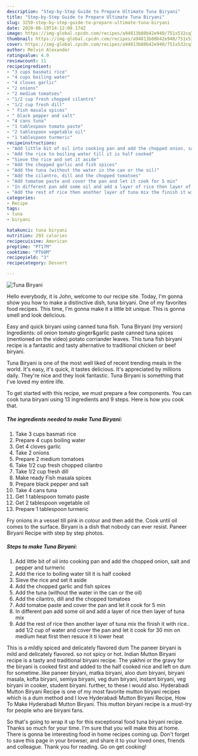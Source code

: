 ```yaml
---
description: "Step-by-Step Guide to Prepare Ultimate Tuna Biryani"
title: "Step-by-Step Guide to Prepare Ultimate Tuna Biryani"
slug: 3250-step-by-step-guide-to-prepare-ultimate-tuna-biryani
date: 2020-06-19T14:12:09.174Z
image: https://img-global.cpcdn.com/recipes/a94813b80b42e940/751x532cq70/tuna-biryani-recipe-main-photo.jpg
thumbnail: https://img-global.cpcdn.com/recipes/a94813b80b42e940/751x532cq70/tuna-biryani-recipe-main-photo.jpg
cover: https://img-global.cpcdn.com/recipes/a94813b80b42e940/751x532cq70/tuna-biryani-recipe-main-photo.jpg
author: Melvin Alexander
ratingvalue: 4.9
reviewcount: 11
recipeingredient:
- "3 cups basmati rice"
- "4 cups boiling water"
- "4 cloves garlic"
- "2 onions"
- "2 medium tomatoes"
- "1/2 cup fresh chopped cilantro"
- "1/2 cup fresh dill"
- " Fish masala spices"
- " black pepper and salt"
- "4 cans tuna"
- "1 tablespoon tomato paste"
- "2 tablespoon vegetable oil"
- "1 tablespoon turmeric"
recipeinstructions:
- "Add little bit of oil into cooking pan and add the chopped onion, salt and pepper and turmeric"
- "Add the rice to boiling water till it is half cooked"
- "Sieve the rice and set it aside"
- "Add the chopped garlic and fish spices"
- "Add the tuna (without the water in the can or the oil)"
- "Add the cilantro, dill and the chopped tomatoes"
- "Add tomatoe paste and cover the pan and let it cook for 5 min"
- "In different pan add some oil and add a layer of rice then layer of tuna mix"
- "Add the rest of rice then another layer of tuna mix the finish it with rice.. add 1/2 cup of water and cover the pan and let it cook for 30 min on medium heat first then resuce it ti lower heat"
categories:
- Recipe
tags:
- tuna
- biryani

katakunci: tuna biryani 
nutrition: 293 calories
recipecuisine: American
preptime: "PT17M"
cooktime: "PT60M"
recipeyield: "3"
recipecategory: Dessert

---
```



![Tuna Biryani](https://img-global.cpcdn.com/recipes/a94813b80b42e940/751x532cq70/tuna-biryani-recipe-main-photo.jpg)

Hello everybody, it is John, welcome to our recipe site. Today, I'm gonna show you how to make a distinctive dish, tuna biryani. One of my favorites food recipes. This time, I'm gonna make it a little bit unique. This is gonna smell and look delicious.

Easy and quick biryani using canned tuna fish. Tuna Biryani (my version) Ingredients: oil onion tomato ginger&amp;garlic paste canned tuna spices (mentioned on the video) potato corriander leaves. This tuna fish biryani recipe is a fantastic and tasty alternative to traditional chicken or beef biryani.

Tuna Biryani is one of the most well liked of recent trending meals in the world. It's easy, it's quick, it tastes delicious. It's appreciated by millions daily. They're nice and they look fantastic. Tuna Biryani is something that I've loved my entire life.


To get started with this recipe, we must prepare a few components. You can cook tuna biryani using 13 ingredients and 9 steps. Here is how you cook that.

<!--inarticleads1-->

##### The ingredients needed to make Tuna Biryani:

1. Take 3 cups basmati rice
1. Prepare 4 cups boiling water
1. Get 4 cloves garlic
1. Take 2 onions
1. Prepare 2 medium tomatoes
1. Take 1/2 cup fresh chopped cilantro
1. Take 1/2 cup fresh dill
1. Make ready  Fish masala spices
1. Prepare  black pepper and salt
1. Take 4 cans tuna
1. Get 1 tablespoon tomato paste
1. Get 2 tablespoon vegetable oil
1. Prepare 1 tablespoon turmeric


Fry onions in a vessel till pink in colour and then add the. Cook until oil comes to the surface. Biryani is a dish that nobody can ever resist. Paneer Biryani Recipe with step by step photos. 

<!--inarticleads2-->

##### Steps to make Tuna Biryani:

1. Add little bit of oil into cooking pan and add the chopped onion, salt and pepper and turmeric
1. Add the rice to boiling water till it is half cooked
1. Sieve the rice and set it aside
1. Add the chopped garlic and fish spices
1. Add the tuna (without the water in the can or the oil)
1. Add the cilantro, dill and the chopped tomatoes
1. Add tomatoe paste and cover the pan and let it cook for 5 min
1. In different pan add some oil and add a layer of rice then layer of tuna mix
1. Add the rest of rice then another layer of tuna mix the finish it with rice.. add 1/2 cup of water and cover the pan and let it cook for 30 min on medium heat first then resuce it ti lower heat


This is a mildly spiced and delicately flavored dum The paneer biryani is mild and delicately flavored. so not spicy or hot. Indian Mutton Biryani recipe is a tasty and traditional biryani recipe. The yakhni or the gravy for the biryani is cooked first and added to the half cooked rice and left on dum for sometime..like paneer biryani, matka biryani, aloo dum biryani, biryani masala, kofta biryani, semiya biryani, veg dum biryani, instant biryani, veg biryani in cooker, student biryani. further, to these i would also. Hyderabadi Mutton Biryani Recipe is one of my most favorite mutton biryani recipes which is a dum method and I love Hyderabadi Mutton Biryani Recipe, How To Make Hyderabadi Mutton Biryani. This mutton biryani recipe is a must-try for people who are biryani fans. 

So that's going to wrap it up for this exceptional food tuna biryani recipe. Thanks so much for your time. I'm sure that you will make this at home. There is gonna be interesting food in home recipes coming up. Don't forget to save this page in your browser, and share it to your loved ones, friends and colleague. Thank you for reading. Go on get cooking!
